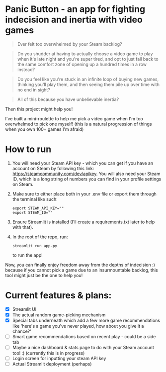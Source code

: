 # Panic Button - an app for fighting indecision and inertia with video games

>Ever felt too overwhelmed by your Steam backlog? 

>Do you shudder at having to actually choose a video game to play when it's late night and you're super tired, and opt to just fall back to the same comfort zone of opening up <insert your comfort game here> a hundred times in a row instead?

>Do you feel like you're stuck in an infinite loop of buying new games, thinking you'll play them, and then seeing them pile up over time with no end in sight?

>All of this because you have unbelievable inertia?
 

Then this project might help you! 

I've built a mini-roulette to help me pick a video game when I'm too overwhelmed to pick one myself! (this is a natural progression of things when you own 100+ games I'm afraid)

# How to run

1. You will need your Steam API key - which you can get if you have an account on Steam by following this link: https://steamcommunity.com/dev/apikey. You will also need your Steam ID, which is a long string of numbers you can find in your profile settings on Steam.

2. Make sure to either place both in your .env file or export them through the terminal like such:

   ````
   export STEAM_API_KEY=""
   export STEAM_ID=""
   ````
   
3. Ensure Streamlit is installed (I'll create a requirements.txt later to help with that).

4. In the root of the repo, run:

   ````
   streamlit run app.py
   ````
   
   to run the app!

Now, you can finally enjoy freedom away from the depths of indecision :) because if you cannot pick a game due to an insurmountable backlog, this tool might just be the one to help you!

# Current features & plans:
- [x] Streamlit UI
- [x] The actual random game-picking mechanism
- [x] Special tabs underneath which add a few more game recommendations like 'here's a game you've never played, how about you give it a chance?'
- [ ] Smart game recommendations based on recent play - could be a side tab
- [ ] Maybe a nice dashboard & stats page to do with your Steam account too! :) (currently this is in progress)
- [ ] Login screen for inputting your steam API key
- [ ] Actual Streamlit deployment (perhaps)
